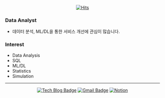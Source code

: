 <div align=center>
    
[![Hits](https://hits.seeyoufarm.com/api/count/incr/badge.svg?url=https%3A%2F%2Fgithub.com%2FSeongYong-Kim&count_bg=%2379C83D&title_bg=%23555555&icon=&icon_color=%23E7E7E7&title=hits&edge_flat=false)](https://hits.seeyoufarm.com)

</div>

### Data Analyst
- 데이터 분석, ML/DL을 통한 서비스 개선에 관심이 많습니다.
### Interest
- Data Analysis
- SQL
- ML/DL
- Statistics
- Simulation
---
<div align=center>

[![Tech Blog Badge](http://img.shields.io/badge/-Tech%20blog-black?style=flat-square&logo=github&link=https://velog.io/@tjddyd1592)](https://velog.io/@tjddyd1592)
[![Gmail Badge](https://img.shields.io/badge/Gmail-d14836?style=flat-square&logo=Gmail&logoColor=white&link=mailto:tjddyd1592@korea.ac.kr)](mailto:tjddyd1592@korea.ac.kr)
[![Notion](https://img.shields.io/badge/Notion-%23000000.svg?style=for-the-badge&logo=notion&logoColor=white&link=https://)](https://)
    
</div>
